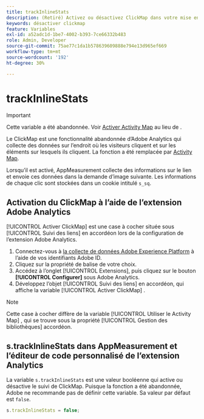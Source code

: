 ```yaml
---
title: trackInlineStats
description: (Retiré) Activez ou désactivez ClickMap dans votre mise en oeuvre.
keywords: désactiver clickmap
feature: Variables
exl-id: a52adc1d-1be7-4002-b393-7ce66332b483
role: Admin, Developer
source-git-commit: 75ae77c1da1b578639609888e794e13d965ef669
workflow-type: tm+mt
source-wordcount: '192'
ht-degree: 30%

---
```


# trackInlineStats

>[!IMPORTANT]
>
>Cette variable a été abandonnée. Voir [Activer Activity Map](/help/analyze/activity-map/activitymap-getting-started/activitymap-enable.md) au lieu de .

Le ClickMap est une fonctionnalité abandonnée d’Adobe Analytics qui collecte des données sur l’endroit où les visiteurs cliquent et sur les éléments sur lesquels ils cliquent. La fonction a été remplacée par [Activity Map](/help/analyze/activity-map/activity-map.md).

Lorsqu’il est activé, AppMeasurement collecte des informations sur le lien et envoie ces données dans la demande d’image suivante. Les informations de chaque clic sont stockées dans un cookie intitulé `s_sq`.

## Activation du ClickMap à l’aide de l’extension Adobe Analytics

[!UICONTROL Activer ClickMap] est une case à cocher située sous [!UICONTROL Suivi des liens] en accordéon lors de la configuration de l’extension Adobe Analytics.

1. Connectez-vous à [la collecte de données Adobe Experience Platform](https://experience.adobe.com/data-collection) à l’aide de vos identifiants Adobe ID.
2. Cliquez sur la propriété de balise de votre choix.
3. Accédez à l’onglet [!UICONTROL Extensions], puis cliquez sur le bouton **[!UICONTROL Configurer]** sous Adobe Analytics.
4. Développez l’objet [!UICONTROL Suivi des liens] en accordéon, qui affiche la variable [!UICONTROL Activer ClickMap] .

>[!NOTE]
>
>Cette case à cocher diffère de la variable [!UICONTROL Utiliser le Activity Map] , qui se trouve sous la propriété [!UICONTROL Gestion des bibliothèques] accordéon.

## s.trackInlineStats dans AppMeasurement et l’éditeur de code personnalisé de l’extension Analytics

La variable `s.trackInlineStats` est une valeur booléenne qui active ou désactive le suivi de ClickMap. Puisque la fonction a été abandonnée, Adobe ne recommande pas de définir cette variable. Sa valeur par défaut est `false`.

```js
s.trackInlineStats = false;
```
